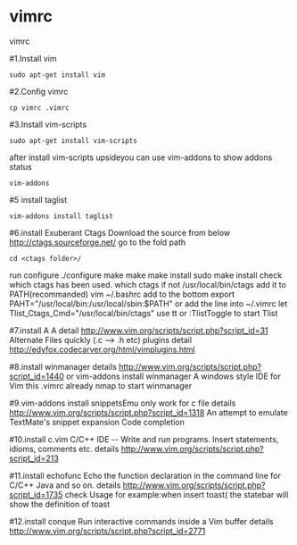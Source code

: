# vimrc
vimrc

#1.Install vim

    sudo apt-get install vim

#2.Config vimrc

    cp vimrc .vimrc

#3.Install vim-scripts

    sudo apt-get install vim-scripts

after install vim-scripts upsideyou can use vim-addons
to show addons status

    vim-addons

#5 install taglist

    vim-addons install taglist

#6.install Exuberant Ctags
Download the source from below
http://ctags.sourceforge.net/
go to the fold path

    cd <ctags folder>/

run configure
    ./configure
make 
    make
make install
    sudo make install
check which ctags has been used.
    which ctags
if not /usr/local/bin/ctags 
add it to PATH(recommanded)
    vim ~/.bashrc
add to the bottom
    export PAHT="/usr/local/bin:/usr/local/sbin:$PATH"
or add the line into ~/.vimrc
    let Tlist_Ctags_Cmd="/usr/local/bin/ctags"
use <leader>tt or :TlistToggle<cr> to start Tlist

#7.install A
A detail http://www.vim.org/scripts/script.php?script_id=31
Alternate Files quickly (.c --> .h etc) 
plugins detail http://edyfox.codecarver.org/html/vimplugins.html


#8.install winmanager
details http://www.vim.org/scripts/script.php?script_id=1440
or vim-addons install winmanager
A windows style IDE for Vim
this .vimrc already nmap <F8> to start winmanager

#9.vim-addons install snippetsEmu
only work for c file
details http://www.vim.org/scripts/script.php?script_id=1318
An attempt to emulate TextMate's snippet expansion
Code completion

#10.install c.vim
C/C++ IDE --  Write and run programs. Insert statements, idioms, comments etc. 
details http://www.vim.org/scripts/script.php?script_id=213

#11.install echofunc
Echo the function declaration in the command line for C/C++ Java and so on.
details http://www.vim.org/scripts/script.php?script_id=1735
check Usage
for example:when insert toast( the statebar will show the definition of toast

#12.install conque
Run interactive commands inside a Vim buffer 
details http://www.vim.org/scripts/script.php?script_id=2771
